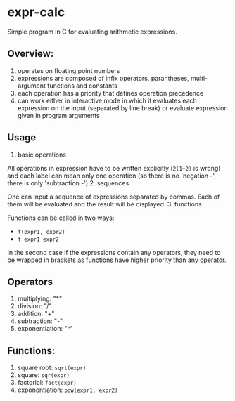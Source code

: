 # expr-calc
Simple program in C for evaluating arithmetic expressions.

## Overview:
1. operates on floating point numbers
2. expressions are composed of infix operators, parantheses, multi-argument functions and constants
3. each operation has a priority that defines operation precedence
4. can work either in interactive mode in which it evaluates each expression on the input (separated by line break) or evaluate expression given in program arguments

## Usage
1. basic operations
  
  All operations in expression have to be written explicitly (`2(1+2)` is wrong) and each label can mean only one operation (so there is no 'negation -', there is only 'subtraction -')
2. sequences
  
  One can input a sequence of expressions separated by commas. Each of them will be evaluated and the result will be displayed.
3. functions
  
  Functions can be called in two ways:
  - `f(expr1, expr2)`
  - `f expr1 expr2`
  
  In the second case if the expressions contain any operators, they need to be wrapped in brackets as functions have higher priority than any operator.


## Operators
1. multiplying: "*"
2. division: "/"
3. addition: "+"
4. subtraction: "-"
5. exponentiation: "^"

## Functions:
1. square root: `sqrt(expr)`
2. square: `sqr(expr)`
3. factorial: `fact(expr)`
4. exponentiation: `pow(expr1, expr2)`
